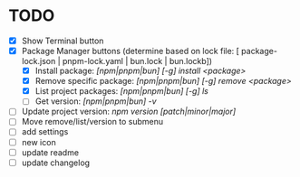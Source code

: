 # TODO

- [x] Show Terminal button
- [x] Package Manager buttons (determine based on lock file: [ package-lock.json | pnpm-lock.yaml | bun.lock | bun.lockb])
    - [x] Install package: *[npm|pnpm|bun] [-g] install \<package\>*
    - [x] Remove specific package: *[npm|pnpm|bun] [-g] remove \<package\>*
    - [x] List project packages: *[npm|pnpm|bun] [-g] ls*
    - [ ] Get version: *[npm|pnpm|bun] -v*
- [ ] Update project version: *npm version [patch|minor|major]*
- [ ] Move remove/list/version to submenu
- [ ] add settings
- [ ] new icon
- [ ] update readme
- [ ] update changelog